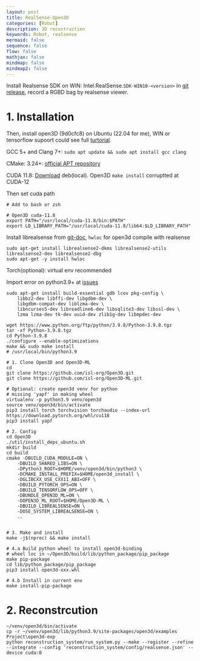 ```yaml
---
layout: post
title: RealSense-Open3D
categories: [Robot]
description: 3D recontruction
keywords: Robot, realsense
mermaid: false
sequence: false
flow: false
mathjax: false
mindmap: false
mindmap2: false
---
```


<!-- ---
layout:     post
title:      [RealSense-Open3D]
subtitle:   [3D recontruction]
date:       [2024-11-17]
author:     J.C.
header-img: img/post-bg-article.jpg
catalog: true
tags:
    - Jupyter Notebook
onTop: false
comments: true
--- -->


Install Realsense SDK on WIN: Intel.RealSense.`SDK-WIN10-<version>` in [git release](https://github.com/IntelRealSense/librealsense/releases), record a RGBD bag by realsense viewer.

# 1. Installation

Then, install open3D (9d0cfc8) on Ubuntu (22.04 for me), WIN or tensorflow supoort could see full [turtorial](https://www.open3d.org/docs/latest/compilation.html#config).



GCC 5+ and Clang 7+: `sudo apt update && sudo apt install gcc clang`

CMake: 3.24+: [official APT repository](https://apt.kitware.com/)

CUDA 11.8: [Download](https://developer.nvidia.com/cuda-11-8-0-download-archive?target_os=Linux&target_arch=x86_64&Distribution=Ubuntu&target_version=22.04&target_type=deb_local) deb(local). Open3D `make install` corruptted at CUDA-12

Then set cuda path
```shell
# Add to bash or zsh

# Open3D cuda-11.8
export PATH="/usr/local/cuda-11.8/bin:$PATH"
export LD_LIBRARY_PATH="/usr/local/cuda-11.8/lib64:$LD_LIBRARY_PATH"
```

Install librealsense from [git-doc](https://github.com/IntelRealSense/librealsense/blob/master/doc/distribution_linux.md), `hwloc` for open3d compile with realsense

```shell
sudo apt-get install librealsense2-dkms librealsense2-utils librealsense2-dev librealsense2-dbg
sudo apt-get -y install hwloc
```

Torch(optional): virtual env recommended

Import error on python3.9+ at [issues](https://github.com/isl-org/Open3D/issues/4917#issuecomment-1076992720)


```shell
sudo apt-get install build-essential gdb lcov pkg-config \
    libbz2-dev libffi-dev libgdbm-dev \
    libgdbm-compat-dev liblzma-dev \
    libncurses5-dev libreadline6-dev libsqlite3-dev libssl-dev \
    lzma lzma-dev tk-dev uuid-dev zlib1g-dev libmpdec-dev

wget https://www.python.org/ftp/python/3.9.8/Python-3.9.8.tgz
tar -xf Python-3.9.8.tgz
cd Python-3.9.8
./configure --enable-optimizations
make && sudo make install
# /usr/local/bin/python3.9
```


```shell
# 1. Clone Open3D and Open3D-ML
cd
git clone https://github.com/isl-org/Open3D.git
git clone https://github.com/isl-org/Open3D-ML.git

# Optional: create open3d venv for python
# missing 'yapf' in making wheel
virtualenv -p python3.9 venv/open3d
source venv/open3d/bin/activate
pip3 install torch torchvision torchaudio --index-url https://download.pytorch.org/whl/cu118
pip3 install yapf

# 2. Config
cd Open3D
./util/install_deps_ubuntu.sh
mkdir build
cd build
cmake -DBUILD_CUDA_MODULE=ON \
    -DBUILD_SHARED_LIBS=ON \
    -DPython3_ROOT=$HOME/venv/open3d/bin/python3 \
    -DCMAKE_INSTALL_PREFIX=$HOME/open3d_install \
    -DGLIBCXX_USE_CXX11_ABI=OFF \
    -DBUILD_PYTORCH_OPS=ON \
    -DBUILD_TENSORFLOW_OPS=OFF \
    -DBUNDLE_OPEN3D_ML=ON \
    -DOPEN3D_ML_ROOT=$HOME/Open3D-ML \
    -DBUILD_LIBREALSENSE=ON \
    -DUSE_SYSTEM_LIBREALSENSE=ON \
    ..


# 3. Make and install
make -j$(nproc) && make install

# 4.a Build python wheel to install open3d-binding
# wheel loc in ~/Open3D/build/lib/python_package/pip_package
make pip-package
cd lib/python_package/pip_package
pip3 install open3d-xxx.whl

# 4.b Install in current env
make install-pip-package

```

# 2. Reconstrcution

```shell
~/venv/open3d/bin/activate
cp -r ~/venv/open3d/lib/python3.9/site-packages/open3d/examples Project\open3d-exp
python reconstruction_system/run_system.py --make --register --refine --integrate --config 'reconstruction_system/config/realsense.json' --device cuda:0
```

